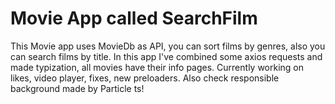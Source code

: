 # Movie App called SearchFilm
This Movie app uses MovieDb as API, you can sort films by genres, also you can search films by title. In this app I've combined some axios requests and made typization, all movies have their info pages. Currently working on likes, video player, fixes, new preloaders. Also check responsible background made by Particle ts!
